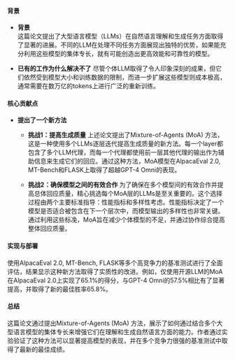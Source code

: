 #### 背景
- **背景**       
    这篇论文提出了大型语言模型（LLMs）在自然语言理解和生成任务方面取得了显著的进展。不同的LLM在处理不同任务方面展现出独特的优势，如果能充分利用这些模型的集体专长，就有可能创造出更高效能和可靠性的模型。

- **已有的工作为什么解决不了**
    尽管个体LLM取得了令人印象深刻的成果，但它们依然受到模型大小和训练数据的限制，而进一步扩展这些模型则成本极高，通常需要在数万亿的tokens上进行广泛的重新训练。

#### 核心贡献点
- **提出了一个新方法**
    - **挑战1：提高生成质量**
        上述论文提出了Mixture-of-Agents (MoA) 方法，这是一种使用多个LLMs逐层迭代提高生成质量的新方法。每一个layer都包含了多个LLM代理，而每一个代理都使用前一层其他代理的输出作为辅助信息来生成它们的回应。通过这种方法，MoA模型在AlpacaEval 2.0, MT-Bench和FLASK上取得了超越GPT-4 Omni的表现。

    - **挑战2：确保模型之间的有效合作**
        为了确保在多个模型间的有效合作并提高总体回应质量，精心挑选每个MoA层的LLMs是至关重要的。这个选择过程由两个主要标准指导：性能指标和多样性考虑。性能指标决定了一个模型是否适合被包含在下一个层次中，而模型输出的多样性也非常关键。通过利用这些标凂，MoA旨在减少个体模型的不足，并通过协作综合提高整体回应质量。

#### 实现与部署
使用AlpacaEval 2.0, MT-Bench, FLASK等多个高竞争力的基准测试进行了全面评估，结果显示这种新方法取得了实质性的改进。例如，仅使用开源LLM的MoA在AlpacaEval 2.0上实现了65.1%的得分，与GPT-4 Omni的57.5%相比有了显著提高，并取得了新的最佳胜率65.8%。

#### 总结
这篇论文通过提出Mixture-of-Agents (MoA) 方法，展示了如何通过结合多个大型语言模型的集体专长来增强它们在理解和生成自然语言方面的能力。作者通过实验验证了这种方法可以显著提高模型的表现，并在多个竞争力很强的基准测试中取得了最新的最佳成绩。